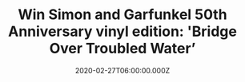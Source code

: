 ---
campaign-uuid: "c-4dc7bb16-f793-45a2-85a9-9528ca2ce601"
type: "Competition"
category: "Music"
date: "2020-02-27T06:00:00.000Z"
end-date: "2020-03-27T23:59:00.000Z"
disable-form: false
is_promoted: false
has_entry_page: true
title: "Win Simon and Garfunkel 50th Anniversary vinyl edition: 'Bridge Over Troubled\
  \ Water’"
competition-description: "<p>We are giving away the 50th anniversary, 180G limited\
  \ edition gold vinyl of Simon & Garfunkel’s iconic fifth and final studio album:'Bridge\
  \ Over Troubled Water’. Including the classic songs Bridge Over Troubled Water,\
  \ Cecilia, The Boxer and many more.</p>\n<p>Click below for a chance to win now.</p>\n"
hero-header: "Win Simon and Garfunkel 50th Anniversary vinyl edition: 'Bridge Over\
  \ Troubled Water’"
terms-confirmation: "N/A"
banner-img: "https://assets.expresslyapp.com/asset-8c548737-cda1-4af6-a07c-2748da28f947.jpg"
logo-left-href: "aaa.nme.com"
logo-left-image: "https://assets.expresslyapp.com/asset-ce9e0a06-0a6e-43ce-b777-ff11cb500066.jpg"
logo-left-title: "NME AAA"
bg-image-hero: "https://assets.expresslyapp.com/asset-433458fe-0081-4ee7-8f86-07ae3cc419b8.jpg"
bg-image-first: "https://assets.expresslyapp.com/asset-055c2f10-63fa-4966-a058-bc978276a30b.jpg"
section1-content: "<p>We have on our hands 'Bridge Over Troubled Water, the 50th anniversary,\
  \ 180G limited edition gold vinyl of Simon & Garfunkel’s iconic fifth and final\
  \ studio album.</p>\n<p>Such and amazing album including the classic songs Bridge\
  \ Over Troubled Water, Cecilia, The Boxer and The Only Living Boy in New York, their\
  \ final album moves away from their traditional folk style, exploring a variety\
  \ of other genres including R&B, gospel, jazz, world music and pop. This limited\
  \ edition celebrates the Grammy Award winning album, which has been certified 10\
  \ x Platinum in the UK.</p>\n"
entry-title: "Win Simon and Garfunkel 50th Anniversary vinyl edition: 'Bridge Over\
  \ Troubled Water’"
entry-content: "<p>Enter the draw to win Simon and Garfunkel 50th Anniversary vinyl\
  \ edition: 'Bridge Over Troubled Water’ by completing the form below before 23:59\
  \ on the 25th of March 2020.</p>\n"
has-winner: false
prize-description: "Simon and Garfunkel 50th Anniversary vinyl edition: 'Bridge Over\
  \ Troubled Water’"
special-conditions: "Multiple entries are allowed up to one every day.\r\n\r\nThis\
  \ competition is also available on: https://club.expressly.io/competitions/simon-garfunkel-anniverysary-vinyl"
country-restrictions:
- "GB"
---
